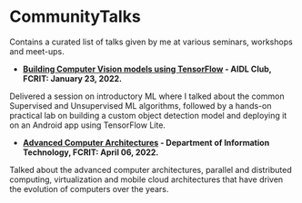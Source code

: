 # CommunityTalks
Contains a curated list of talks given by me at various seminars, workshops and meet-ups.

- **[Building Computer Vision models using TensorFlow](https://github.com/NSTiwari/CommunityTalks/blob/main/Building%20Computer%20Visions%20models%20using%20TensorFlow.pdf) - AIDL Club, FCRIT: January 23, 2022.**

Delivered a session on introductory ML where I talked about the common Supervised and Unsupervised ML algorithms, followed by a hands-on practical lab on building a custom object detection model and deploying it on an Android app using TensorFlow Lite.

- **[Advanced Computer Architectures](https://github.com/NSTiwari/CommunityTalks/blob/main/Advanced%20Computer%20Architectures.pdf) - Department of Information Technology, FCRIT: April 06, 2022.**

Talked about the advanced computer architectures, parallel and distributed computing, virtualization and mobile cloud architectures that have driven the evolution of computers over the years.
